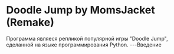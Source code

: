 # Doodle Jump by MomsJacket (Remake)
Программа являеся репликой популярной игры "Doodle Jump", сделанной на языке программирования Python.
---Введение

